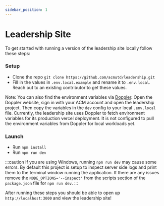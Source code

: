 ```yaml
---
sidebar_position: 1
---
```


# Leadership Site

To get started with running a version of the leadership site locally follow these steps:

### Setup
- Clone the repo `git clone https://github.com/acmutd/leadership.git`
- Fill in the values in `.env.local.example` and rename it to `.env.local`. Reach out to an existing contributor to get these values.

Note: You can also find the environment variables via [Doppler](https://doppler.com). Open the Doppler website, sign in with your ACM account and open the leadership project. Then copy the variables in the `dev` config to your local `.env.local` file. Currently, the leadership site uses Doppler to fetch environment variables for its production vercel deployment. It is not configured to pull the environment variables from Doppler for local workloads yet.
### Launch
- Run `npm install`
- Run `npm run dev`

:::caution
If you are using Windows, running `npm run dev` may cause some errors. By default this project is setup to inspect server side logs and print them to the terminal window running the application. If there are any issues remove the `NODE_OPTIONS='--inspect'` from the scripts section of the `package.json` file for `npm run dev`.
:::

After running these steps you should be able to open up `http://localhost:3000` and view the leadership site!
